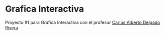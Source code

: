 # Grafica Interactiva
Proyecto #1 para Grafica Interactiva con el profesor [Carlos Alberto Delgado Rivera](mailto:cadelgador@unal.edu.co)
